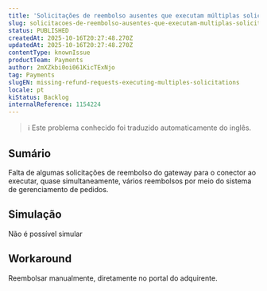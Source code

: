 ```yaml
---
title: 'Solicitações de reembolso ausentes que executam múltiplas solicitações'
slug: solicitacoes-de-reembolso-ausentes-que-executam-multiplas-solicitacoes
status: PUBLISHED
createdAt: 2025-10-16T20:27:48.270Z
updatedAt: 2025-10-16T20:27:48.270Z
contentType: knownIssue
productTeam: Payments
author: 2mXZkbi0oi061KicTExNjo
tag: Payments
slugEN: missing-refund-requests-executing-multiples-solicitations
locale: pt
kiStatus: Backlog
internalReference: 1154224
---
```


>ℹ️ Este problema conhecido foi traduzido automaticamente do inglês.

## Sumário


Falta de algumas solicitações de reembolso do gateway para o conector ao executar, quase simultaneamente, vários reembolsos por meio do sistema de gerenciamento de pedidos.
## Simulação


Não é possível simular
## Workaround


Reembolsar manualmente, diretamente no portal do adquirente.



